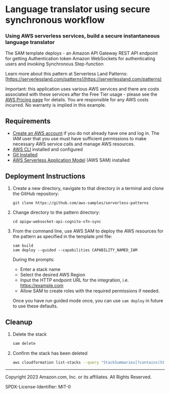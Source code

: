 <!--
layout: Doc
framework: v3
platform: AWS
language: nodeJS
priority: 1
-->
# Language translator using secure synchronous workflow
### Using AWS serverless services, build a secure instantaneous language translator



The SAM template deploys - an Amazon API Gateway REST API endpoint for getting Authentication token
                           Amazon WebSockets for authenticating users and invoking Synchronous Step-function

Learn more about this pattern at Serverless Land Patterns: [https://serverlessland.com/patterns](https://serverlessland.com/patterns)

Important: this application uses various AWS services and there are costs associated with these services after the Free Tier usage - please see the [AWS Pricing page](https://aws.amazon.com/pricing/) for details. You are responsible for any AWS costs incurred. No warranty is implied in this example.

## Requirements

* [Create an AWS account](https://portal.aws.amazon.com/gp/aws/developer/registration/index.html) if you do not already have one and log in. The IAM user that you use must have sufficient permissions to make necessary AWS service calls and manage AWS resources.
* [AWS CLI](https://docs.aws.amazon.com/cli/latest/userguide/install-cliv2.html) installed and configured
* [Git Installed](https://git-scm.com/book/en/v2/Getting-Started-Installing-Git)
* [AWS Serverless Application Model](https://docs.aws.amazon.com/serverless-application-model/latest/developerguide/serverless-sam-cli-install.html) (AWS SAM) installed

## Deployment Instructions

1. Create a new directory, navigate to that directory in a terminal and clone the GitHub repository:
    ``` 
    git clone https://github.com/aws-samples/serverless-patterns
    ```
2. Change directory to the pattern directory:
    ```
    cd apigw-websocket-api-cognito-sfn-sync
    ```
3. From the command line, use AWS SAM to deploy the AWS resources for the pattern as specified in the template.yml file:
    ```
	sam build
    sam deploy --guided --capabilities CAPABILITY_NAMED_IAM
    ```
   During the prompts:
    * Enter a stack name
    * Select the desired AWS Region
    * Input the HTTP endpoint URL for the integration, i.e. https://example.com
    * Allow SAM to create roles with the required permissions if needed.

    Once you have run guided mode once, you can use `sam deploy` in future to use these defaults.

   
## Cleanup
 
1. Delete the stack
    ```bash
    sam delete
    ```
2. Confirm the stack has been deleted
    ```bash
    aws cloudformation list-stacks --query "StackSummaries[?contains(StackName,'STACK_NAME')].StackStatus"
    ```
----
Copyright 2023 Amazon.com, Inc. or its affiliates. All Rights Reserved.

SPDX-License-Identifier: MIT-0
